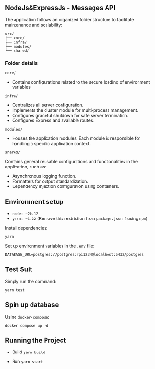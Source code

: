 ## NodeJs&ExpressJs - Messages API

The application follows an organized folder structure to facilitate maintenance and scalability:

```code
src/
├── core/
├── infra/
├── modules/
└── shared/
```

### Folder details

```core/```

* Contains configurations related to the secure loading of environment variables.


```infra/```

* Centralizes all server configuration.</br>
* Implements the cluster module for multi-process management.</br>
* Configures graceful shutdown for safe server termination.</br>
* Configures Express and available routes.


`modules/`

* Houses the application modules. Each module is responsible for handling a specific application context.

`shared/`

Contains general reusable configurations and functionalities in the application, such as:

* Asynchronous logging function.
* Formatters for output standardization.
* Dependency injection configuration using containers.

## Environment setup

* `node: ~20.12`<br/>
* `yarn: ~1.22` (Remove this restriction from `package.json` if using `npm`)

Install dependencies:

`yarn`

Set up environment variables in the  `.env` file:

`DATABASE_URL=postgres://postgres:rpi1234@localhost:5432/postgres`

## Test Suit

Simply run the command:

`yarn test` 

## Spin up database
Using `docker-compose`:

`docker compose up -d`

## Running the Project

* Build
`yarn build`

* Run
`yarn start`